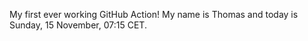 My first ever working GitHub Action!
My name is Thomas and today is Sunday, 15 November, 07:15 CET. 

